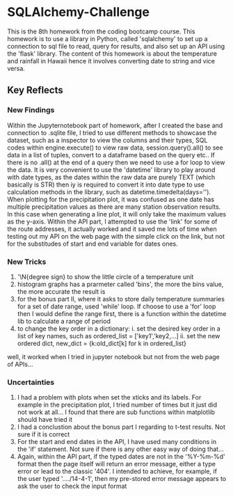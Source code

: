 # SQLAlchemy-Challenge
This is the 8th homework from the coding bootcamp course.
This homework is to use a library in Python, called 'sqlalchemy' to set up a connection to sql file to read, query for results, and also set up an API using the 'flask' library. The content of this homework is about the temperature and rainfall in Hawaii hence it involves converting date to string and vice versa.

## Key Reflects

### New Findings
Within the Jupyternotebook part of homework, after I created the base and connection to .sqlite file, I tried to use different methods to showcase the dataset, such as a inspector to view the columns and their types, SQL codes within engine.execute() to view raw data, session.query().all() to see data in a list of tuples, convert to a dataframe based on the query etc.. If there is no .all() at the end of a query then we need to use a for loop to view the data.
It is very convenient to use the 'datetime' library to play around with date types, as the dates within the raw data are purely TEXT (which basically is STR) then iy is required to convert it into date type to use calculation methods in the library, such as datetime.timedelta(days='').
When plotting for the precipitation plot, it was confused as one date has multiple precipitation values as there are many station observation results. In this case when generating a line plot, it will only take the maximum values as the y-axis.
Within the API part, I attempted to use the 'link' for some of the route addresses, it actually worked and it saved me lots of time when testing out my API on the web page with the simple click on the link, but not for the substitudes of start and end variable for dates ones.

### New Tricks
1. '\N{degree sign} to show the little circle of a temperature unit
2. histogram graphs has a prarmeter called 'bins', the more the bins value, the more accurate the result is
3. for the bonus part II, where it asks to store daily temperature summaries for a set of date range, used 'while' loop. If choose to use a 'for' loop then I would define the range first, there is a function within the datetime lib to calculate a range of period
4. to change the key order in a dictionary:
   i. set the desired key order in a list of key names, such as ordered_list = ['key1','key2,...]
  ii. set the new ordered dict, new_dict = {k:old_dict[k] for k in ordered_list}
  
  well, it worked when I tried in jupyter notebook but not from the web page of APIs...

### Uncertainties
1. I had a problem with plots when set the xticks and its labels. For example in the precipitation plot, I tried number of times but it just did not work at all... I found that there are sub functions within matplotlib should have tried it
2. I had a conclustion about the bonus part I regarding to t-test results. Not sure if it is correct
3. For the start and end dates in the API, I have used many conditions in the 'if' statement. Not sure if there is any other easy way of doing that...
4. Again, within the API part, if the typed dates are not in the '%Y-%m-%d' format then the page itself will return an error message, either a type error or lead to the classic '404'. I intended to achieve, for example, if the user typed '..../14-4-1', then my pre-stored error message appears to ask the user to check the input format
